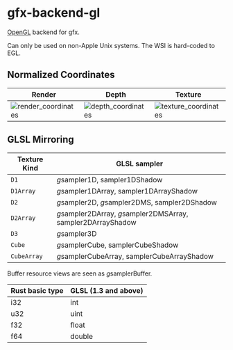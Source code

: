 # gfx-backend-gl

[OpenGL](https://www.khronos.org/opengl/) backend for gfx.

Can only be used on non-Apple Unix systems. The WSI is hard-coded to EGL.

## Normalized Coordinates

Render | Depth | Texture
-------|-------|--------
![render_coordinates](../../../info/gl_render_coordinates.png) | ![depth_coordinates](../../../info/gl_depth_coordinates.png) | ![texture_coordinates](../../../info/gl_texture_coordinates.png)

## GLSL Mirroring

Texture Kind | GLSL sampler
-------------|-------------
`D1` | *g*sampler1D, sampler1DShadow
`D1Array` | *g*sampler1DArray, sampler1DArrayShadow
`D2` | *g*sampler2D, *g*sampler2DMS, sampler2DShadow
`D2Array` | *g*sampler2DArray, *g*sampler2DMSArray, sampler2DArrayShadow
`D3` | *g*sampler3D
`Cube` | *g*samplerCube, samplerCubeShadow
`CubeArray` | *g*samplerCubeArray, samplerCubeArrayShadow

Buffer resource views are seen as *g*samplerBuffer.

Rust basic type | GLSL (1.3 and above)
----------------|---------------------
i32 | int
u32 | uint
f32 | float
f64 | double
